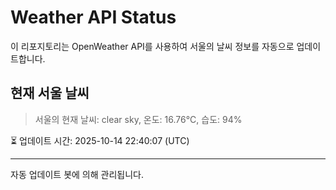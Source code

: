 
# Weather API Status

이 리포지토리는 OpenWeather API를 사용하여 서울의 날씨 정보를 자동으로 업데이트합니다.

## 현재 서울 날씨
> 서울의 현재 날씨: clear sky, 온도: 16.76°C, 습도: 94%

⏳ 업데이트 시간: 2025-10-14 22:40:07 (UTC)

---
자동 업데이트 봇에 의해 관리됩니다.
